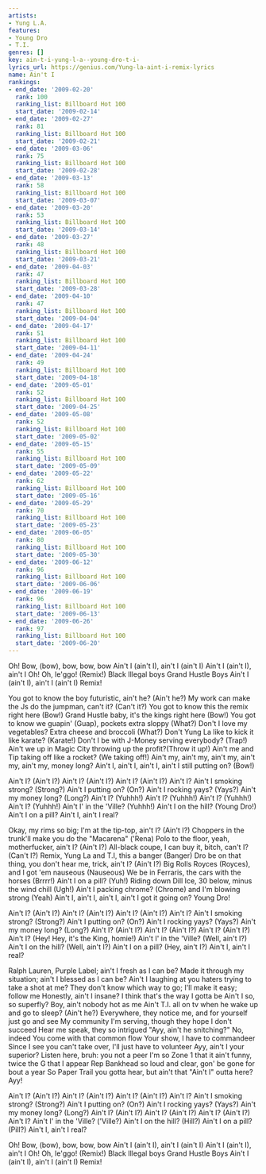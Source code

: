 ```yaml
---
artists:
- Yung L.A.
features:
- Young Dro
- T.I.
genres: []
key: ain-t-i-yung-l-a--young-dro-t-i-
lyrics_url: https://genius.com/Yung-la-aint-i-remix-lyrics
name: Ain't I
rankings:
- end_date: '2009-02-20'
  rank: 100
  ranking_list: Billboard Hot 100
  start_date: '2009-02-14'
- end_date: '2009-02-27'
  rank: 81
  ranking_list: Billboard Hot 100
  start_date: '2009-02-21'
- end_date: '2009-03-06'
  rank: 75
  ranking_list: Billboard Hot 100
  start_date: '2009-02-28'
- end_date: '2009-03-13'
  rank: 58
  ranking_list: Billboard Hot 100
  start_date: '2009-03-07'
- end_date: '2009-03-20'
  rank: 53
  ranking_list: Billboard Hot 100
  start_date: '2009-03-14'
- end_date: '2009-03-27'
  rank: 48
  ranking_list: Billboard Hot 100
  start_date: '2009-03-21'
- end_date: '2009-04-03'
  rank: 47
  ranking_list: Billboard Hot 100
  start_date: '2009-03-28'
- end_date: '2009-04-10'
  rank: 47
  ranking_list: Billboard Hot 100
  start_date: '2009-04-04'
- end_date: '2009-04-17'
  rank: 51
  ranking_list: Billboard Hot 100
  start_date: '2009-04-11'
- end_date: '2009-04-24'
  rank: 49
  ranking_list: Billboard Hot 100
  start_date: '2009-04-18'
- end_date: '2009-05-01'
  rank: 52
  ranking_list: Billboard Hot 100
  start_date: '2009-04-25'
- end_date: '2009-05-08'
  rank: 52
  ranking_list: Billboard Hot 100
  start_date: '2009-05-02'
- end_date: '2009-05-15'
  rank: 55
  ranking_list: Billboard Hot 100
  start_date: '2009-05-09'
- end_date: '2009-05-22'
  rank: 62
  ranking_list: Billboard Hot 100
  start_date: '2009-05-16'
- end_date: '2009-05-29'
  rank: 70
  ranking_list: Billboard Hot 100
  start_date: '2009-05-23'
- end_date: '2009-06-05'
  rank: 80
  ranking_list: Billboard Hot 100
  start_date: '2009-05-30'
- end_date: '2009-06-12'
  rank: 96
  ranking_list: Billboard Hot 100
  start_date: '2009-06-06'
- end_date: '2009-06-19'
  rank: 96
  ranking_list: Billboard Hot 100
  start_date: '2009-06-13'
- end_date: '2009-06-26'
  rank: 97
  ranking_list: Billboard Hot 100
  start_date: '2009-06-20'
---
```

Oh!
Bow, (bow), bow, bow, bow
Ain't I (ain't I), ain't I (ain't I)
Ain't I (ain't I), ain't I
Oh! Oh, le'ggo! (Remix!)
Black Illegal boys
Grand Hustle Boys
Ain't I (ain't I), ain't I (ain't I)
Remix!


You got to know the boy futuristic, ain't he? (Ain't he?)
My work can make the Js do the jumpman, can't it? (Can't it?)
You got to know this the remix right here (Bow!)
Grand Hustle baby, it's the kings right here (Bow!)
You got to know we guapin' (Guap), pockets extra sloppy (What?)
Don't I love my vegetables? Extra cheese and broccoli (What?)
Don't Yung La like to kick it like karate? (Karate!)
Don't I be with J-Money serving everybody? (Trap!)
Ain't we up in Magic City throwing up the profit?(Throw it up!)
Ain't me and Tip taking off like a rocket? (We taking off!)
Ain't my, ain't my, ain't my, ain't my, ain't my, money long?
Ain't I, ain't I, ain't I, ain't I still putting on? (Bow!)


Ain't I? (Ain't I?) Ain't I? (Ain't I?)
Ain't I? (Ain't I?) Ain't I?
Ain't I smoking strong? (Strong?) Ain't I putting on? (On?)
Ain't I rocking yays? (Yays?) Ain't my money long? (Long?)
Ain't I? (Yuhhh!) Ain't I? (Yuhhh!)
Ain't I? (Yuhhh!) Ain't I? (Yuhhh!)
Ain't I' in the 'Ville? (Yuhhh!) Ain't I on the hill? (Young Dro!)
Ain't I on a pill? Ain't I, ain't I real?


Okay, my rims so big; I'm at the tip-top, ain't I? (Ain't I?)
Choppers in the trunk'll make you do the "Macarena" ('Rena)
Polo to the floor, yeah, motherfucker, ain't I? (Ain't I?)
All-black coupe, I can buy it, bitch, can't I? (Can't I?)
Remix, Yung La and T.I, this a banger (Banger)
Dro be on that thing, you don't hear me, trick, ain't I? (Ain't I?)
Big Rolls Royces (Royces), and I got 'em nauseous (Nauseous)
We be in Ferraris, the cars with the horses (Brrrr!)
Ain't I on a pill? (Yuh!) Riding down Dill
Ice, 30 below, minus the wind chill (Ugh!)
Ain't I packing chrome? (Chrome) and I'm blowing strong (Yeah)
Ain't I, ain't I, ain't I, ain't I got it going on?
Young Dro!


Ain't I? (Ain't I?) Ain't I? (Ain't I?)
Ain't I? (Ain't I?) Ain't I?
Ain't I smoking strong? (Strong?) Ain't I putting on? (On?)
Ain't I rocking yays? (Yays?) Ain't my money long? (Long?)
Ain't I? (Ain't I?) Ain't I? (Ain't I?)
Ain't I? (Ain't I?) Ain't I? (Hey! Hey, it's the King, homie!)
Ain't I' in the 'Ville? (Well, ain't I?) Ain't I on the hill? (Well, ain't I?)
Ain't I on a pill? (Hey, ain't I?) Ain't I, ain't I real?


Ralph Lauren, Purple Label; ain't I fresh as I can be?
Made it through my situation; ain't I blessed as I can be?
Ain't I laughing at you haters trying to take a shot at me?
They don't know which way to go; I'll make it easy; follow me
Honestly, ain't I insane? I think that's the way I gotta be
Ain't I so, so superfly? Boy, ain't nobody hot as me
Ain't T.I. all on tv when he wake up and go to sleep? (Ain't he?)
Everywhere, they notice me, and for yourself just go and see
My community I'm serving, though they hope I don't succeed
Hear me speak, they so intrigued
"Ayy, ain't he snitching?" No, indeed
You come with that common flow
Your show, I have to commandeer
Since I see you can't take over, I'll just have to volunteer
Ayy, ain't I your superior? Listen here, bruh: you not a peer
I'm so Zone 1 that it ain't funny, twice the G that I appear
Rep Bankhead so loud and clear, gon' be gone for bout a year
So Paper Trail you gotta hear, but ain't that "Ain't I" outta here? Ayy!


Ain't I? (Ain't I?) Ain't I? (Ain't I?)
Ain't I? (Ain't I?) Ain't I?
Ain't I smoking strong? (Strong?) Ain't I putting on? (On?)
Ain't I rocking yays? (Yays?) Ain't my money long? (Long?)
Ain't I? (Ain't I?) Ain't I? (Ain't I?)
Ain't I? (Ain't I?) Ain't I?
Ain't I' in the 'Ville? ('Ville?) Ain't I on the hill? (Hill?)
Ain't I on a pill? (Pill?) Ain't I, ain't I real?


Oh!
Bow, (bow), bow, bow, bow
Ain't I (ain't I), ain't I (ain't I)
Ain't I (ain't I), ain't I
Oh! Oh, le'ggo! (Remix!)
Black Illegal boys
Grand Hustle Boys
Ain't I (ain't I), ain't I (ain't I)
Remix!

